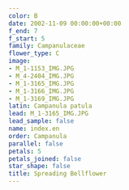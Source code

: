 ```yaml
---
color: B
date: 2002-11-09 00:00:00+00:00
f_end: 7
f_start: 5
family: Campanulaceae
flower_type: C
image:
- M_1-1153_IMG.JPG
- M_4-2404_IMG.JPG
- M_1-3165_IMG.JPG
- M_1-3166_IMG.JPG
- M_1-3169_IMG.JPG
latin: Campanula patula
lead: M_1-3165_IMG.JPG
lead_sample: false
name: index.en
order: Campanula
parallel: false
petals: 5
petals_joined: false
star_shape: false
title: Spreading Bellflower
---
```

